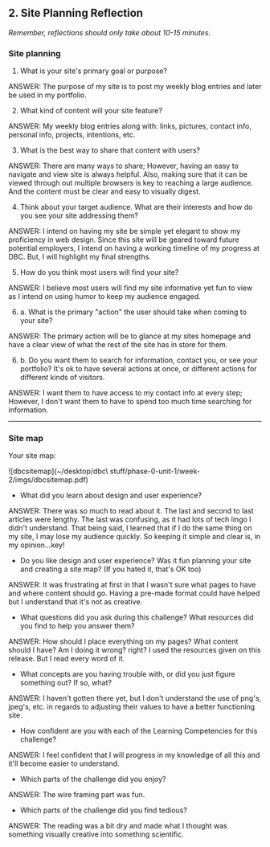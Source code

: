 ## 2. Site Planning Reflection

*Remember, reflections should only take about 10-15 minutes.*

### Site planning

1. What is your site's primary goal or purpose?

ANSWER: The purpose of my site is to post my weekly blog entries and later be used in my portfolio.

2. What kind of content will your site feature?

ANSWER: My weekly blog entries along with: links, pictures, contact info, personal info, projects, intentions, etc.

3. What is the best way to share that content with users?

ANSWER: There are many ways to share; However, having an easy to navigate and view site is always helpful. Also, making sure that it can be viewed through out multiple browsers is key to reaching a large audience. And the content must be clear and easy to visually digest.

4. Think about your target audience. What are their interests and how do you see your site addressing them?

ANSWER: I intend on having my site be simple yet elegant to show my proficiency in web design. Since this site will be geared toward future potential employers, I intend on having a working timeline of my progress at DBC. But, I will highlight my final strengths.

5. How do you think most users will find your site?

ANSWER: I believe most users will find my site informative yet fun to view as I intend on using humor to keep my audience engaged.

6. a. What is the primary "action" the user should take when coming to your site?

ANSWER: The primary action will be to glance at my sites homepage and have a clear view of what the rest of the site has in store for them.

6. b. Do you want them to search for information, contact you, or see your portfolio? It's ok to have several actions at once, or different actions for different kinds of visitors.

ANSWER: I want them to have access to my contact info at every step; However, I don't want them to have to spend too much time searching for information.

***

### Site map

Your site map:

![dbcsitemap](~/desktop/dbc\ stuff/phase-0-unit-1/week-2/imgs/dbcsitemap.pdf)

- What did you learn about design and user experience?

ANSWER: There was so much to read about it. The last and second to last articles were lengthy. The last was confusing, as it had lots of tech lingo I didn't understand. That being said, I learned that if I do the same thing on my site, I may lose my audience quickly. So keeping it simple and clear is, in my opinion...key!

- Do you like design and user experience? Was it fun planning your site and creating a site map? (If you hated it, that's OK too)

ANSWER: It was frustrating at first in that I wasn't sure what pages to have and where content should go. Having a pre-made format could have helped but I understand that it's not as creative.

- What questions did you ask during this challenge? What resources did you find to help you answer them?

ANSWER: How should I place everything on my pages? What content should I have? Am I doing it wrong? right? I used the resources given on this release. But I read every word of it.

- What concepts are you having trouble with, or did you just figure something out? If so, what?

ANSWER: I haven't gotten there yet, but I don't understand the use of png's, jpeg's, etc. in regards to adjusting their values to have a better functioning site.

- How confident are you with each of the Learning Competencies for this challenge?

ANSWER: I feel confident that I will progress in my knowledge of all this and it'll become easier to understand.

- Which parts of the challenge did you enjoy?

ANSWER: The wire framing part was fun.

- Which parts of the challenge did you find tedious?

ANSWER: The reading was a bit dry and made what I thought was something visually creative into something scientific.



